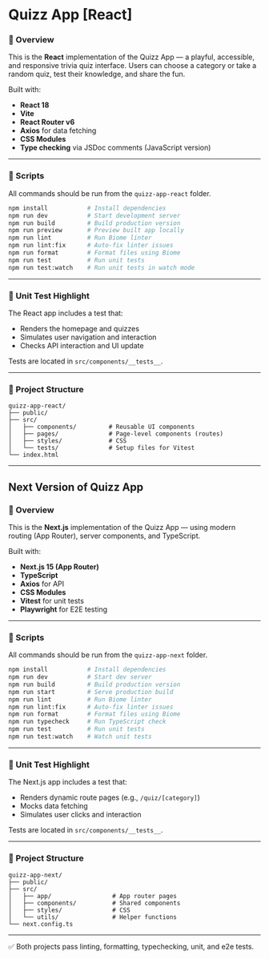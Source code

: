 # Quizz App [React]

### 🧠 Overview
This is the **React** implementation of the Quizz App — a playful, accessible, and responsive trivia quiz interface. Users can choose a category or take a random quiz, test their knowledge, and share the fun.

Built with:
- **React 18**
- **Vite**
- **React Router v6**
- **Axios** for data fetching
- **CSS Modules**
- **Type checking** via JSDoc comments (JavaScript version)

---

### 🚀 Scripts

All commands should be run from the `quizz-app-react` folder.

```bash
npm install           # Install dependencies
npm run dev           # Start development server
npm run build         # Build production version
npm run preview       # Preview built app locally
npm run lint          # Run Biome linter
npm run lint:fix      # Auto-fix linter issues
npm run format        # Format files using Biome
npm run test          # Run unit tests
npm run test:watch    # Run unit tests in watch mode
```

---

### 🧪 Unit Test Highlight
The React app includes a test that:
- Renders the homepage and quizzes
- Simulates user navigation and interaction
- Checks API interaction and UI update

Tests are located in `src/components/__tests__`.

---

### 🧭 Project Structure
```
quizz-app-react/
├── public/
├── src/
│   ├── components/         # Reusable UI components
│   ├── pages/              # Page-level components (routes)
│   ├── styles/             # CSS
│   └── tests/              # Setup files for Vitest
└── index.html
```

---

## Next Version of Quizz App

### 🧠 Overview
This is the **Next.js** implementation of the Quizz App — using modern routing (App Router), server components, and TypeScript.

Built with:
- **Next.js 15 (App Router)**
- **TypeScript**
- **Axios** for API
- **CSS Modules**
- **Vitest** for unit tests
- **Playwright** for E2E testing

---

### 🚀 Scripts

All commands should be run from the `quizz-app-next` folder.

```bash
npm install           # Install dependencies
npm run dev           # Start dev server
npm run build         # Build production version
npm run start         # Serve production build
npm run lint          # Run Biome linter
npm run lint:fix      # Auto-fix linter issues
npm run format        # Format files using Biome
npm run typecheck     # Run TypeScript check
npm run test          # Run unit tests
npm run test:watch    # Watch unit tests
```

---

### 🧪 Unit Test Highlight
The Next.js app includes a test that:
- Renders dynamic route pages (e.g., `/quiz/[category]`)
- Mocks data fetching
- Simulates user clicks and interaction

Tests are located in `src/components/__tests__`.

---

### 🧭 Project Structure
```
quizz-app-next/
├── public/
├── src/
│   ├── app/                 # App router pages
│   ├── components/          # Shared components
│   ├── styles/              # CSS
│   └── utils/               # Helper functions
└── next.config.ts
```

---

✅ Both projects pass linting, formatting, typechecking, unit, and e2e tests.

